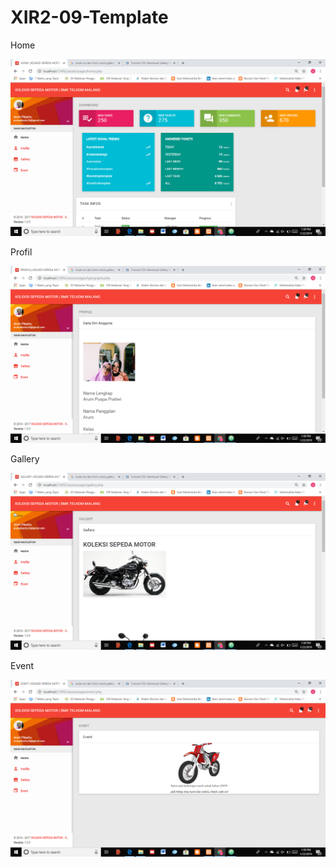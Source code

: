 # XIR2-09-Template

Home

![alt text](https://github.com/ArumPuspaPratiwi/XIR2-09-Template/blob/master/home.png)

Profil

![alt text](https://github.com/ArumPuspaPratiwi/XIR2-09-Template/blob/master/profil.png)

Gallery

![alt text](https://github.com/ArumPuspaPratiwi/XIR2-09-Template/blob/master/gallery.png)

Event

![alt text](https://github.com/ArumPuspaPratiwi/XIR2-09-Template/blob/master/event.png)
